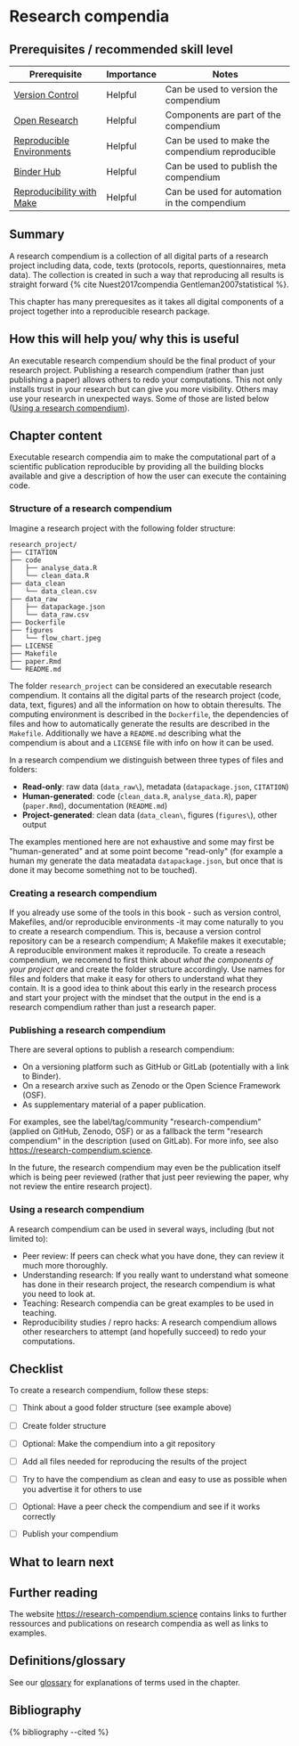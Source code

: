 # Research compendia

## Prerequisites / recommended skill level

| Prerequisite | Importance | Notes |
| -------------|----------|------|
| [Version Control](/version_control/version_control) | Helpful | Can be used to version the compendium| 
| [Open Research](/open_research/open_research)       | Helpful | Components are part of the compendium |
| [Reproducible Environments](reproducible_environments/reproducible_environments) | Helpful | Can be used to make the compendium reproducible |
| [Binder Hub](binderhub/binderhub) | Helpful | Can be used to publish the compendium |
| [Reproducibility with Make](make/make) | Helpful | Can be used for automation in the compendium |

## Summary

A research compendium is a collection of all digital parts of a research project including data, code, texts (protocols, reports, questionnaires, meta data).
The collection is created in such a way that reproducing all results is straight forward {% cite Nuest2017compendia Gentleman2007statistical %}.

This chapter has many prerequesites as it takes all digital components of a project together into a reproducible research package.

<!--- TODO: add image of package with code, text, graphs, questionnaires, ... -->

## How this will help you/ why this is useful

An executable research compendium should be the final product of your research project.
Publishing a research compendium (rather than just publishing a paper) allows others to redo your computations.
This not only installs trust in your research but can give you more visibility.
Others may use your research in unexpected ways.
Some of those are listed below ([Using a research compendium](#Using_a_research_compendium)).


## Chapter content

Executable research compendia aim to make the computational part of a scientific publication reproducible by providing all the building blocks available and give a description of how the user can execute the containing code.


### Structure of a research compendium
Imagine a research project with the following folder structure:

```text
research_project/
├── CITATION
├── code
│   ├── analyse_data.R
│   └── clean_data.R
├── data_clean
│   └── data_clean.csv
├── data_raw
│   ├── datapackage.json
│   └── data_raw.csv
├── Dockerfile
├── figures
│   └── flow_chart.jpeg
├── LICENSE
├── Makefile
├── paper.Rmd
└── README.md
```

The folder `research_project` can be considered an executable research compendium. 
It contains all the digital parts of the research project (code, data, text, figures) and all the information on how to obtain theresults. 
The computing environment is described in the `Dockerfile`, the dependencies of files and how to automatically generate the results are described in the `Makefile`.
Additionally we have a `README.md` describing what the compendium is about and a `LICENSE` file with info on how it can be used.

In a research compendium we distinguish between three types of files and folders:

- **Read-only**: raw data (`data_raw\`), metadata (`datapackage.json`, `CITATION`)
- **Human-generated**: code (`clean_data.R`, `analyse_data.R`), paper (`paper.Rmd`), documentation (`README.md`)
- **Project-generated**: clean data (`data_clean\`, figures (`figures\`), other output

The examples mentioned here are not exhaustive and some may first be "human-generated" and at some point become "read-only" (for example a human my generate the data meatadata `datapackage.json`, but once that is done it may become something not to be touched).

### Creating a research compendium

If you already use some of the tools in this book - such as version control, Makefiles, and/or reproducible environments -it may come naturally to you to create a research compendium. 
This is, because a version control repository can be a research compendium; A Makefile makes it executable; A reproducible environment makes it reproducile.
To create a reseach compendium, we recomend to first think about *what the components of your project are* and create the folder structure accordingly. 
Use names for files and folders that make it easy for others to understand what they contain.
It is a good idea to think about this early in the research process and start your project with the mindset that the output in the end is a research compendium rather than just a research paper.


### Publishing a research compendium

There are several options to publish a research compendium:

- On a versioning platform such as GitHub or GitLab (potentially with a link to Binder).
- On a research arxive such as Zenodo or the Open Science Framework (OSF).
- As supplementary material of a paper publication.

For examples, see the label/tag/community "research-compendium" (applied on GitHub, Zenodo, OSF) or as a fallback the term "research compendium" in the description (used on GitLab). For more info, see also https://research-compendium.science.

In the future, the research compendium may even be the publication itself which is being peer reviewed (rather that just peer reviewing the paper, why not review the entire research project).


### Using a research compendium

A research compendium can be used in several ways, including (but not limited to):

- Peer review: If peers can check what you have done, they can review it much more thoroughly.
- Understanding research: If you really want to understand what someone has done in their research project, the research compendium is what you need to look at.
- Teaching: Research compendia can be great examples to be used in teaching.
- Reproducibility studies / repro hacks: A research compendium allows other researchers to attempt (and hopefully succeed) to redo your computations.


## Checklist

To create a research compendium, follow these steps:

- [ ] Think about a good folder structure (see example above)
- [ ] Create folder structure
- [ ] Optional: Make the compendium into a git repository
- [ ] Add all files needed for reproducing the results of the project
- [ ] Try to have the compendium as clean and easy to use as possible when you advertise it for others to use
- [ ] Optional: Have a peer check the compendium and see if it works correctly
- [ ] Publish your compendium


## What to learn next

<!--- TODO: recommended next chapters that are a good next step up -->

## Further reading

The website https://research-compendium.science contains links to further ressources and publications on research compendia as well as links to examples.

<!---
> top 3/5 resources to read on this topic (if they weren't licensed so we could include them above already) at the top, maybe in their own box/in bold.
> less relevant/favourite resources in case someone wants to dig into this in detail
-->


## Definitions/glossary

See our [glossary](glossary/glossary) for explanations of terms used in the chapter.


## Bibliography

{% bibliography --cited %}

